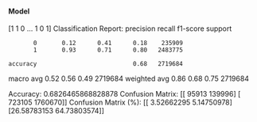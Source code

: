 #### Model
[1 1 0 ... 1 0 1]
Classification Report:
              precision    recall  f1-score   support

           0       0.12      0.41      0.18    235909
           1       0.93      0.71      0.80   2483775

    accuracy                           0.68   2719684
   macro avg       0.52      0.56      0.49   2719684
weighted avg       0.86      0.68      0.75   2719684

Accuracy: 0.6826465868828878
Confusion Matrix:
[[  95913  139996]
 [ 723105 1760670]]
Confusion Matrix (%):
[[ 3.52662295  5.14750978]
 [26.58783153 64.73803574]]
